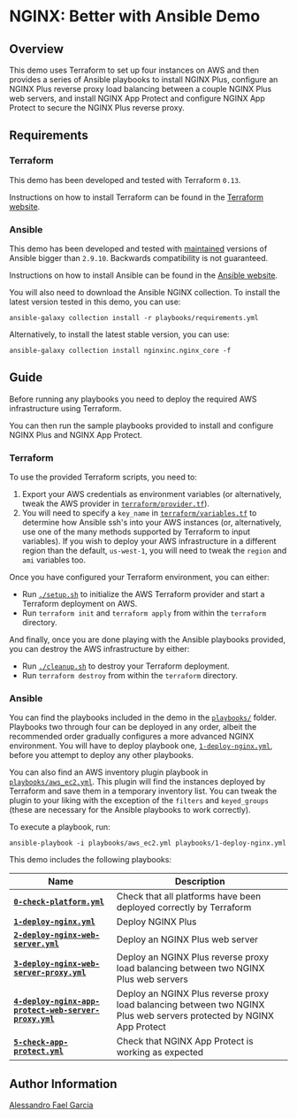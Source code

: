 # NGINX: Better with Ansible Demo

## Overview

This demo uses Terraform to set up four instances on AWS and then provides a series of Ansible playbooks to install NGINX Plus, configure an NGINX Plus reverse proxy load balancing between a couple NGINX Plus web servers, and install NGINX App Protect and configure NGINX App Protect to secure the NGINX Plus reverse proxy.

## Requirements

### Terraform

This demo has been developed and tested with Terraform `0.13`.

Instructions on how to install Terraform can be found in the [Terraform website](https://www.terraform.io/downloads.html).

### Ansible

This demo has been developed and tested with [maintained](https://docs.ansible.com/ansible/latest/reference_appendices/release_and_maintenance.html#release-status) versions of Ansible bigger than `2.9.10`. Backwards compatibility is not guaranteed.

Instructions on how to install Ansible can be found in the [Ansible website](https://docs.ansible.com/ansible/latest/installation_guide/intro_installation.html).

You will also need to download the Ansible NGINX collection. To install the latest version tested in this demo, you can use:

```
ansible-galaxy collection install -r playbooks/requirements.yml
```

Alternatively, to install the latest stable version, you can use:

```
ansible-galaxy collection install nginxinc.nginx_core -f
```

## Guide

Before running any playbooks you need to deploy the required AWS infrastructure using Terraform.

You can then run the sample playbooks provided to install and configure NGINX Plus and NGINX App Protect.

### Terraform

To use the provided Terraform scripts, you need to:

1.  Export your AWS credentials as environment variables (or alternatively, tweak the AWS provider in [`terraform/provider.tf`](terraform/provider.tf)).
2.  You will need to specify a `key_name` in [`terraform/variables.tf`](terraform/variables.tf) to determine how Ansible ssh's into your AWS instances (or, alternatively, use one of the many methods supported by Terraform to input variables). If you wish to deploy your AWS infrastructure in a different region than the default, `us-west-1`, you will need to tweak the `region` and `ami` variables too.

Once you have configured your Terraform environment, you can either:

*   Run [`./setup.sh`](setup.sh) to initialize the AWS Terraform provider and start a Terraform deployment on AWS.
*   Run `terraform init` and `terraform apply` from within the `terraform` directory.

And finally, once you are done playing with the Ansible playbooks provided, you can destroy the AWS infrastructure by either:

*   Run [`./cleanup.sh`](cleanup.sh) to destroy your Terraform deployment.
*   Run `terraform destroy` from within the `terraform` directory.

### Ansible

You can find the playbooks included in the demo in the [`playbooks/`](playbooks/) folder. Playbooks two through four can be deployed in any order, albeit the recommended order gradually configures a more advanced NGINX environment. You will have to deploy playbook one, [`1-deploy-nginx.yml`](playbooks/1-deploy-nginx.yml), before you attempt to deploy any other playbooks.

You can also find an AWS inventory plugin playbook in [`playbooks/aws_ec2.yml`](playbooks/aws_ec2.yml). This plugin will find the instances deployed by Terraform and save them in a temporary inventory list. You can tweak the plugin to your liking with the exception of the `filters` and `keyed_groups` (these are necessary for the Ansible playbooks to work correctly).

To execute a playbook, run:

```
ansible-playbook -i playbooks/aws_ec2.yml playbooks/1-deploy-nginx.yml
```

This demo includes the following playbooks:

|Name|Description|
|----|-----------|
|**[`0-check-platform.yml`](playbooks/0-check-platform.yml)**|Check that all platforms have been deployed correctly by Terraform|
|**[`1-deploy-nginx.yml`](playbooks/1-deploy-nginx.yml)**|Deploy NGINX Plus|
|**[`2-deploy-nginx-web-server.yml`](playbooks/2-deploy-nginx-web-server.yml)**|Deploy an NGINX Plus web server|
|**[`3-deploy-nginx-web-server-proxy.yml`](playbooks/3-deploy-nginx-web-server-proxy.yml)**|Deploy an NGINX Plus reverse proxy load balancing between two NGINX Plus web servers|
|**[`4-deploy-nginx-app-protect-web-server-proxy.yml`](playbooks/4-deploy-nginx-app-protect-web-server-proxy.yml)**|Deploy an NGINX Plus reverse proxy load balancing between two NGINX Plus web servers protected by NGINX App Protect|
|**[`5-check-app-protect.yml`](playbooks/5-check-app-protect.yml)**|Check that NGINX App Protect is working as expected|

## Author Information

[Alessandro Fael Garcia](https://github.com/alessfg)
